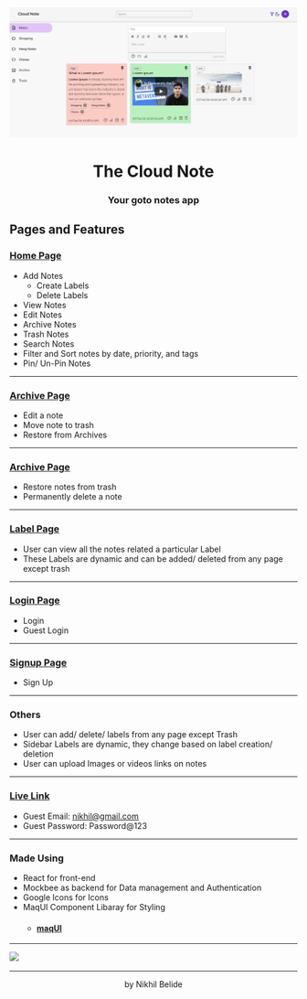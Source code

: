 <p align="center">
  <a href="https://the-cloud-note.netlify.app/">
    <img src="https://raw.githubusercontent.com/BelideNikhil/gifstorage/master/Cloud-notes-assets/cloud-note-img.png" alt="cloud-note" width="900">
  </a>
</p>

<h1 align="center">The Cloud Note</h1>
<h3 align="center">Your goto notes app</h3>

## Pages and Features

### [Home Page](https://the-cloud-note.netlify.app/home)

-   Add Notes
    -   Create Labels
    -   Delete Labels
-   View Notes
-   Edit Notes
-   Archive Notes
-   Trash Notes
-   Search Notes
-   Filter and Sort notes by date, priority, and tags
-   Pin/ Un-Pin Notes

---

### [Archive Page](https://the-cloud-note.netlify.app/archive)

-   Edit a note
-   Move note to trash
-   Restore from Archives

---

### [Archive Page](https://the-cloud-note.netlify.app/archive)

-   Restore notes from trash
-   Permanently delete a note

---

### [Label Page](https://the-cloud-note.netlify.app/labels/Shopping)

-   User can view all the notes related a particular Label
-   These Labels are dynamic and can be added/ deleted from any page except trash

---

### [Login Page](https://the-cloud-note.netlify.app/login)

-   Login
-   Guest Login

---

### [Signup Page](https://the-cloud-note.netlify.app/signup)

-   Sign Up

---

### Others

-   User can add/ delete/ labels from any page except Trash
-   Sidebar Labels are dynamic, they change based on label creation/ deletion
-   User can upload Images or videos links on notes

---

### [Live Link](https://the-cloud-note.netlify.app/)

-   Guest Email: nikhil@gmail.com
-   Guest Password: Password@123

---

### Made Using

-   React for front-end
-   Mockbee as backend for Data management and Authentication
-   Google Icons for Icons
-   MaqUI Component Libaray for Styling
    -   #### [maqUI](https://maq-ui.netlify.app/)

---

![](https://github.com/BelideNikhil/gifstorage/blob/master/Cloud-notes-assets/react-cloud-note-gif.gif)

---

<p align="center">by Nikhil Belide</p>

